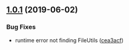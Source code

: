 ## [1.0.1](https://github.com/gtramontina/ghooks.gradle/compare/v1.0.0...v1.0.1) (2019-06-02)


### Bug Fixes

* runtime error not finding FileUtils ([cea3acf](https://github.com/gtramontina/ghooks.gradle/commit/cea3acf))
